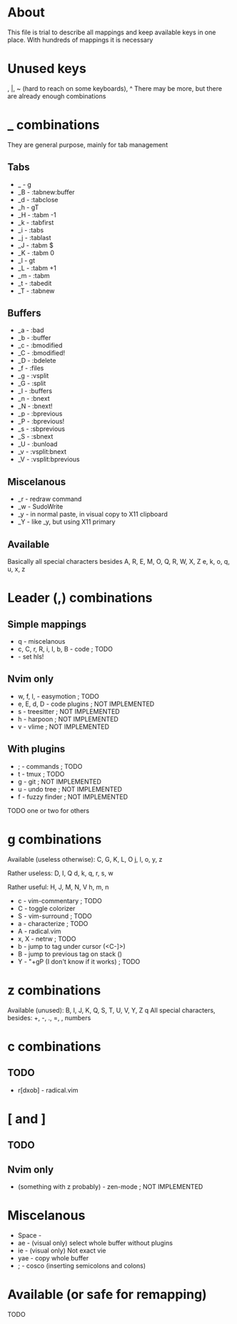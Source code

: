 # About
This file is trial to describe all mappings and keep available
keys in one place. With hundreds of mappings it is necessary

# Unused keys
\, |, ~ (hard to reach on some keyboards), ^
There may be more, but there are already enough combinations

# _ combinations
They are general purpose, mainly for tab management

## Tabs
- _<Tab> - g<Tab>
- _B - :tabnew<CR>:buffer<Space>
- _d - :tabclose<CR>
- _h - gT
- _H - :tabm -1<CR>
- _k - :tabfirst<CR>
- _i - :tabs<CR>
- _j - :tablast<CR>
- _J - :tabm $<CR>
- _K - :tabm 0<CR>
- _l - gt
- _L - :tabm +1<CR>
- _m - :tabm<Space>
- _t - :tabedit<Space>
- _T - :tabnew<CR>

## Buffers
- _a - :bad<Space>
- _b - :buffer<Space>
- _c - :bmodified<CR>
- _C - :bmodified!<CR>
- _D - :bdelete<CR>
- _f - :files<CR>
- _g - :vsplit<Space>
- _G - :split<Space>
- _I - :buffers<CR>
- _n - :bnext<CR>
- _N - :bnext!<CR>
- _p - :bprevious<CR>
- _P - :bprevious!<CR>
- _s - :sbprevious<CR>
- _S - :sbnext<CR>
- _U - :bunload<CR>
- _v - :vsplit<CR>:bnext<CR>
- _V - :vsplit<CR>:bprevious<CR>

## Miscelanous
- _r - redraw command
- _w - SudoWrite
- _y - in normal paste, in visual copy to X11 clipboard
- _Y - like _y, but using X11 primary

## Available
Basically all special characters besides <Tab>
A, R, E, M, O, Q, R, W, X, Z
e, k, o, q, u, x, z

# Leader (,) combinations
## Simple mappings
- q - miscelanous
- c, C, r, R, i, I, b, B - code ; TODO
- <Space> - set hls!

## Nvim only
- w, f, l, <Leader> - easymotion ; TODO
- e, E, d, D - code plugins ; NOT IMPLEMENTED
- s - treesitter ; NOT IMPLEMENTED
- h - harpoon ; NOT IMPLEMENTED
- v - vlime ; NOT IMPLEMENTED

## With plugins
- ; - commands ; TODO
- t - tmux ; TODO
- g - git ; NOT IMPLEMENTED
- u - undo tree ; NOT IMPLEMENTED
- f - fuzzy finder ; NOT IMPLEMENTED

TODO one or two for others

# g combinations
Available (useless otherwise):
C, G, K, L, O
j, l, o, y, z

Rather useless:
D, I, Q
d, k, q, r, s, w

Rather useful:
H, J, M, N, V
h, m, n

- c - vim-commentary ; TODO
- C - toggle colorizer
- S - vim-surround ; TODO
- a - characterize ; TODO
- A - radical.vim
- x, X - netrw ; TODO
- b - jump to tag under cursor (<C-]>)
- B - jump to previous tag on stack (<C-T>)
- Y - "+gP (I don't know if it works) ; TODO

# z combinations
Available (unused):
B, I, J, K, Q, S, T, U, V, Y, Z
q
All special characters, besides: +, -, ., =, <CR>, numbers

# c combinations
## TODO
- r[dxob] - radical.vim

# [ and ]
## TODO

## Nvim only
- (something with z probably) - zen-mode ; NOT IMPLEMENTED

# Miscelanous

- Space - <C-w>
- ae - (visual only) select whole buffer without plugins
- ie - (visual only) Not exact vie
- yae - copy whole buffer
- ; - cosco (inserting semicolons and colons)

# Available (or safe for remapping)
TODO
